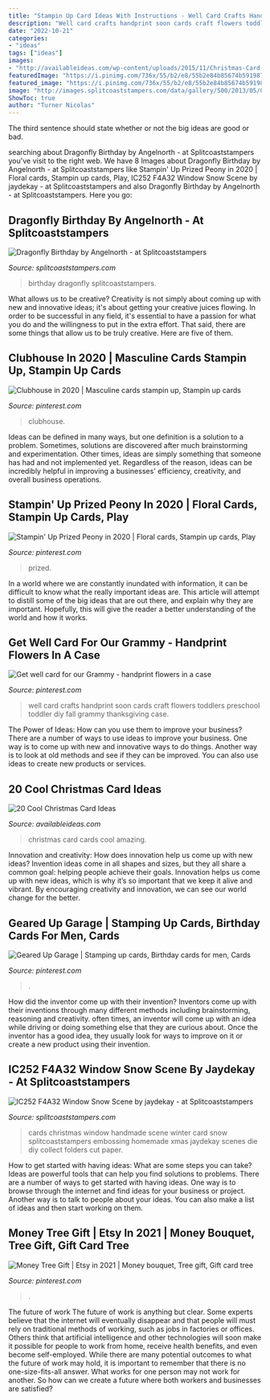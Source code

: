 ```yaml
---
title: "Stampin Up Card Ideas With Instructions - Well Card Crafts Handprint Soon Cards Craft Flowers Toddlers Preschool Toddler Diy Fall Grammy Thanksgiving Case"
description: "Well card crafts handprint soon cards craft flowers toddlers preschool toddler diy fall grammy thanksgiving case"
date: "2022-10-21"
categories:
- "ideas"
tags: ["ideas"]
images:
- "http://availableideas.com/wp-content/uploads/2015/11/Christmas-Card-Inspirations-1.jpg"
featuredImage: "https://i.pinimg.com/736x/55/b2/e8/55b2e84b85674b591987069df668a629.jpg"
featured_image: "https://i.pinimg.com/736x/55/b2/e8/55b2e84b85674b591987069df668a629.jpg"
image: "http://images.splitcoaststampers.com/data/gallery/500/2013/05/06/casDragonfly_by_Angelnorth.jpg"
ShowToc: true
author: "Turner Nicolas"
---
```



The third sentence should state whether or not the big ideas are good or bad.

	

		
searching about Dragonfly Birthday by Angelnorth - at Splitcoaststampers you've visit to the right web. We have 8 Images about Dragonfly Birthday by Angelnorth - at Splitcoaststampers like Stampin&#039; Up Prized Peony in 2020 | Floral cards, Stampin up cards, Play, IC252 F4A32 Window Snow Scene by jaydekay - at Splitcoaststampers and also Dragonfly Birthday by Angelnorth - at Splitcoaststampers. Here you go:
		
    
## Dragonfly Birthday By Angelnorth - At Splitcoaststampers

<img loading=lazy src="http://images.splitcoaststampers.com/data/gallery/500/2013/05/06/casDragonfly_by_Angelnorth.jpg" onerror="this.onerror=null;this.src='https://tse1.mm.bing.net/th?id=OIP.7y9T_eMWZ7cg9SMZe8bFrAHaHz&amp;pid=15.1';" alt="Dragonfly Birthday by Angelnorth - at Splitcoaststampers">

_Source: splitcoaststampers.com_

>birthday dragonfly splitcoaststampers. 

	

What allows us to be creative?
Creativity is not simply about coming up with new and innovative ideas; it's about getting your creative juices flowing. In order to be successful in any field, it's essential to have a passion for what you do and the willingness to put in the extra effort. That said, there are some things that allow us to be truly creative. Here are five of them.

    
## Clubhouse In 2020 | Masculine Cards Stampin Up, Stampin Up Cards

<img loading=lazy src="https://i.pinimg.com/736x/18/78/71/1878712dc41de1f0e1af68263973a100.jpg" onerror="this.onerror=null;this.src='https://tse3.mm.bing.net/th?id=OIP.ddhzNjoVJf5RWZgI3OMmlgHaJ4&amp;pid=15.1';" alt="Clubhouse in 2020 | Masculine cards stampin up, Stampin up cards">

_Source: pinterest.com_

>clubhouse. 

	

Ideas can be defined in many ways, but one definition is a solution to a problem. Sometimes, solutions are discovered after much brainstorming and experimentation. Other times, ideas are simply something that someone has had and not implemented yet. Regardless of the reason, ideas can be incredibly helpful in improving a businesses' efficiency, creativity, and overall business operations.

    
## Stampin&#039; Up Prized Peony In 2020 | Floral Cards, Stampin Up Cards, Play

<img loading=lazy src="https://i.pinimg.com/736x/fb/4d/dc/fb4ddcafdcc2e60ed900b5cd15391383.jpg" onerror="this.onerror=null;this.src='https://tse1.mm.bing.net/th?id=OIP.2zy5-3TqMVHLnrE8WTODswHaFj&amp;pid=15.1';" alt="Stampin&#039; Up Prized Peony in 2020 | Floral cards, Stampin up cards, Play">

_Source: pinterest.com_

>prized. 

	

In a world where we are constantly inundated with information, it can be difficult to know what the really important ideas are. This article will attempt to distill some of the big ideas that are out there, and explain why they are important. Hopefully, this will give the reader a better understanding of the world and how it works.

    
## Get Well Card For Our Grammy - Handprint Flowers In A Case

<img loading=lazy src="https://i.pinimg.com/736x/e7/81/30/e78130999424aeee8660afa2f126e3c0--get-well-soon-card-from-kids-get-well-crafts-for-kids.jpg" onerror="this.onerror=null;this.src='https://tse4.mm.bing.net/th?id=OIP.BWM2qRBZpwuEwRdG0YuZ8gHaJ3&amp;pid=15.1';" alt="Get well card for our Grammy - handprint flowers in a case">

_Source: pinterest.com_

>well card crafts handprint soon cards craft flowers toddlers preschool toddler diy fall grammy thanksgiving case. 

	

The Power of Ideas: How can you use them to improve your business?
There are a number of ways to use ideas to improve your business. One way is to come up with new and innovative ways to do things. Another way is to look at old methods and see if they can be improved. You can also use ideas to create new products or services.

    
## 20 Cool Christmas Card Ideas

<img loading=lazy src="http://availableideas.com/wp-content/uploads/2015/11/Christmas-Card-Inspirations-1.jpg" onerror="this.onerror=null;this.src='https://tse1.mm.bing.net/th?id=OIP.KEWejazCiDzPzAE6jdkd3gHaFj&amp;pid=15.1';" alt="20 Cool Christmas Card Ideas">

_Source: availableideas.com_

>christmas card cards cool amazing. 

	

Innovation and creativity: How does innovation help us come up with new ideas?
Invention ideas come in all shapes and sizes, but they all share a common goal: helping people achieve their goals. Innovation helps us come up with new ideas, which is why it’s so important that we keep it alive and vibrant. By encouraging creativity and innovation, we can see our world change for the better.

    
## Geared Up Garage | Stamping Up Cards, Birthday Cards For Men, Cards

<img loading=lazy src="https://i.pinimg.com/736x/89/1b/9d/891b9da0e0ed015d6d22b34e46d3fe0a.jpg" onerror="this.onerror=null;this.src='https://tse3.mm.bing.net/th?id=OIP.cibMjP_dBIV9nktB7mWskQHaJ3&amp;pid=15.1';" alt="Geared Up Garage | Stamping up cards, Birthday cards for men, Cards">

_Source: pinterest.com_

>. 

	

How did the inventor come up with their invention?
Inventors come up with their inventions through many different methods including brainstorming, reasoning and creativity. often times, an inventor will come up with an idea while driving or doing something else that they are curious about. Once the inventor has a good idea, they usually look for ways to improve on it or create a new product using their invention.

    
## IC252 F4A32 Window Snow Scene By Jaydekay - At Splitcoaststampers

<img loading=lazy src="http://images.splitcoaststampers.com/data/gallery/500/2010/10/02/window_snow_scene_by_jaydekay.JPG" onerror="this.onerror=null;this.src='https://tse4.mm.bing.net/th?id=OIP.JpdI_nt8NUkruYcsWRjZJgHaFj&amp;pid=15.1';" alt="IC252 F4A32 Window Snow Scene by jaydekay - at Splitcoaststampers">

_Source: splitcoaststampers.com_

>cards christmas window handmade scene winter card snow splitcoaststampers embossing homemade xmas jaydekay scenes die diy collect folders cut paper. 

	

How to get started with having ideas: What are some steps you can take?
Ideas are powerful tools that can help you find solutions to problems. There are a number of ways to get started with having ideas. One way is to browse through the internet and find ideas for your business or project. Another way is to talk to people about your ideas. You can also make a list of ideas and then start working on them.

    
## Money Tree Gift | Etsy In 2021 | Money Bouquet, Tree Gift, Gift Card Tree

<img loading=lazy src="https://i.pinimg.com/736x/55/b2/e8/55b2e84b85674b591987069df668a629.jpg" onerror="this.onerror=null;this.src='https://tse2.mm.bing.net/th?id=OIP.i3xmKCWBRRArCjfcz4yzRwHaJ3&amp;pid=15.1';" alt="Money Tree Gift | Etsy in 2021 | Money bouquet, Tree gift, Gift card tree">

_Source: pinterest.com_

>. 

	

The future of work
The future of work is anything but clear. Some experts believe that the internet will eventually disappear and that people will must rely on traditional methods of working, such as jobs in factories or offices. Others think that artificial intelligence and other technologies will soon make it possible for people to work from home, receive health benefits, and even become self-employed. While there are many potential outcomes to what the future of work may hold, it is important to remember that there is no one-size-fits-all answer. What works for one person may not work for another. So how can we create a future where both workers and businesses are satisfied?

